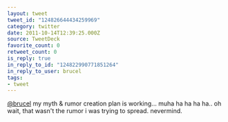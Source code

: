 ```yaml
---
layout: tweet
tweet_id: "124826644434259969"
category: twitter
date: 2011-10-14T12:39:25.000Z
source: TweetDeck
favorite_count: 0
retweet_count: 0
is_reply: true
in_reply_to_id: "124822990771851264"
in_reply_to_user: brucel
tags:
- tweet
---
```


[@brucel](https://twitter.com/@brucel) my myth & rumor creation plan is working... muha ha ha ha ha.. oh wait, that wasn't the rumor i was trying to spread. nevermind.
